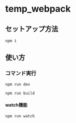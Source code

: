 # temp_webpack

## セットアップ方法
```
npm i
```

## 使い方

### コマンド実行
```
npm run dev
```
```
npm run build
```
#### watch機能
```
npm run watch
```
